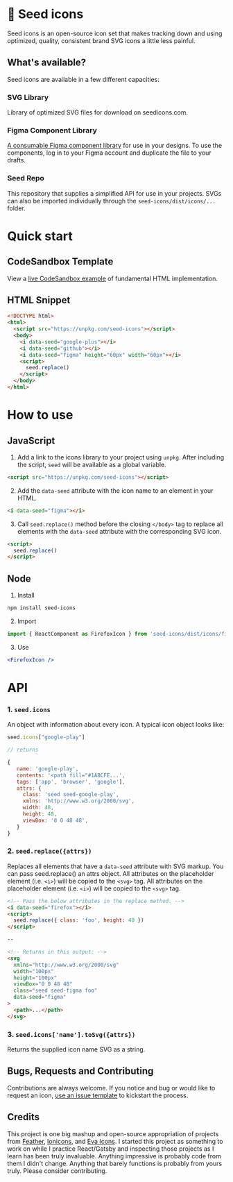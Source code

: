 # 🌱 Seed icons

Seed icons is an open-source icon set that makes tracking down and using optimized, quality, consistent brand SVG icons a little less painful.

## What's available?

Seed icons are available in a few different capacities:

### SVG Library

Library of optimized SVG files for download on seedicons.com.

### Figma Component Library

[A consumable Figma component library](https://www.figma.com/file/6bCEHsd2UTJFAks5QS12M5/Seed-Icons) for use in your designs. To use the components, log in to your Figma account and duplicate the file to your drafts.

### Seed Repo

This repository that supplies a simplified API for use in your projects. SVGs can also be imported individually through the `seed-icons/dist/icons/...` folder.

# Quick start

## CodeSandbox Template

View a [live CodeSandbox example](https://codesandbox.io/s/seed-icons-template-inptk) of fundamental HTML implementation.

## HTML Snippet

```html
<!DOCTYPE html>
<html>
  <script src="https://unpkg.com/seed-icons"></script>
  <body>
    <i data-seed="google-plus"></i>
    <i data-seed="github"></i>
    <i data-seed="figma" height="60px" width="60px"></i>
    <script>
      seed.replace()
    </script>
  </body>
</html>
```

# How to use

## JavaScript

1. Add a link to the icons library to your project using `unpkg`. After including the script, `seed` will be available as a global variable.

```html
<script src="https://unpkg.com/seed-icons"></script>
```

2. Add the `data-seed` attribute with the icon name to an element in your HTML.

```html
<i data-seed="figma"></i>
```

3. Call `seed.replace()` method before the closing `</body>` tag to replace all elements with the `data-seed` attribute with the corresponding SVG icon.

```html
<script>
  seed.replace()
</script>
```

## Node

1. Install

```bash
npm install seed-icons
```

2. Import

```jsx
import { ReactComponent as FirefoxIcon } from 'seed-icons/dist/icons/firefox.svg'
```

3. Use

```jsx
<FirefoxIcon />
```

# API

### 1. `seed.icons`

An object with information about every icon. A typical icon object looks like:

```js
seed.icons["google-play"]

// returns

{
   name: 'google-play',
   contents: '<path fill="#1ABCFE...',
   tags: ['app', 'browser', 'google'],
   attrs: {
     class: 'seed seed-google-play',
     xmlns: 'http://www.w3.org/2000/svg',
     width: 48,
     height: 48,
     viewBox: '0 0 48 48',
   }
}
```

### 2. `seed.replace({attrs})`

Replaces all elements that have a `data-seed` attribute with SVG markup. You can pass seed.replace() an attrs object. All attributes on the placeholder element (i.e. `<i>`) will be copied to the `<svg>` tag. All attributes on the placeholder element (i.e. `<i>`) will be copied to the `<svg>` tag.

```html
<!-- Pass the below attributes in the replace method. -->
<i data-seed="firefox"></i>
<script>
  seed.replace({ class: 'foo', height: 40 })
</script>

--

<!-- Returns in this output: -->
<svg
  xmlns="http://www.w3.org/2000/svg"
  width="100px"
  height="100px"
  viewBox="0 0 48 48"
  class="seed seed-figma foo"
  data-seed="figma"
>
  <path>...</path>
</svg>
```

### 3. `seed.icons['name'].toSvg({attrs})`

Returns the supplied icon name SVG as a string.

## Bugs, Requests and Contributing

Contributions are always welcome. If you notice and bug or would like to request an icon, [use an issue template](https://github.com/seedicons/seed/issues/new/choose) to kickstart the process.

## Credits

This project is one big mashup and open-source appropriation of projects from [Feather](https://github.com/feathericons/feather), [Ionicons](https://github.com/ionic-team/ionicons), and [Eva Icons](https://akveo.github.io/eva-icons/#/). I started this project as something to work on while I practice React/Gatsby and inspecting those projects as I learn has been truly invaluable. Anything impressive is probably code from them I didn't change. Anything that barely functions is probably from yours truly. Please consider contributing.
